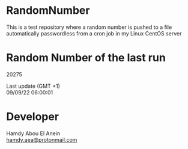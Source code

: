 # RandomNumber    
This is a test repository where a random number is pushed to a file automatically passwordless from a cron job in my Linux CentOS server    
# Random Number of the last run   
20275
      
Last update (GMT +1)    
09/09/22 06:00:01
# Developer    
Hamdy Abou El Anein   
hamdy.aea@protonmail.com
